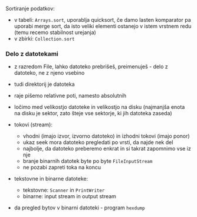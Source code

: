 Sortiranje podatkov:
- v tabeli: `Arrays.sort`, uporablja quicksort, če damo lasten komparator pa uporabi merge sort, da isto veliki elementi ostanejo v istem vrstnem redu (temu recemo stabilnost urejanja)
- v zbirki: `Collection.sort`

### Delo z datotekami

- z razredom File, lahko datoteko prebrišeš, preimenuješ - delo z datoteko, ne z njeno vsebino
- tudi direktorij je datoteka
- raje pišemo relativne poti, namesto absolutnih
- ločimo med velikostjo datoteke in velikostjo na disku (najmanjša enota na disku je sektor, zato šteje vse sektorje, ki jih datoteka zaseda)

- tokovi (stream):
	- vhodni (imajo izvor, izvorno datoteko) in izhodni tokovi (imajo ponor)
	- ukaz seek mora datoteko pregledati po vrsti, da najde nek del
	- najbolje, da datoteko preberemo enkrat in si takrat zapomnimo vse iz nje
	- branje binarnih datotek byte po byte `FileInputStream`
	- ne pozabi zapreti toka na koncu

- tekstovne in binarne datoteke:
	- tekstovne: `Scanner` in `PrintWriter`
	- binarne: input stream in output stream

- da pregled bytov v binarni datoteki - program `hexdump`